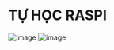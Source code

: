 # TỰ HỌC RASPI
![image](https://user-images.githubusercontent.com/94212972/165944872-ccf36d08-8f81-4143-a022-ec07cbd0c9b4.png)
![image](https://user-images.githubusercontent.com/94212972/165945051-fb96bc2d-2891-4a34-8c05-0ae1998c449d.png)
